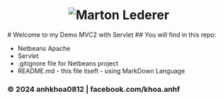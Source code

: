 <h1 align="center">
  <img src="https://i.pinimg.com/564x/42/9b/c1/429bc1864e914a907036190fdf2431a6.jpg" alt="Marton Lederer" />
</h1>
# Welcome to my Demo MVC2 with Servlet
## You will find in this repo:

* Netbeans Apache
* Servlet
* .gitignore file for Netbeans project
* README.md - this file itseft - using MarkDown Language

### © 2024 anhkhoa0812 | facebook.com/khoa.anhf
